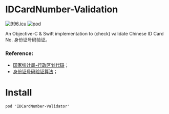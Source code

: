 # IDCardNumber-Validation



[![996.icu](https://img.shields.io/badge/link-996.icu-red.svg)](https://996.icu)
[![pod](https://img.shields.io/cocoapods/v/IDCardNumber-Validator.svg?style=flat)](https://cocoapods.org/pods/IDCardNumber-Validator)

  
An Objective-C & Swift implementation to (check) validate Chinese ID Card No. 身份证号码验证。

### Reference:
* [国家统计局-行政区划代码](http://www.stats.gov.cn/tjsj/tjbz/tjyqhdmhcxhfdm/)；
* [身份证号码验证算法](http://www.cnblogs.com/xudong-bupt/p/3293838.html)；


# Install

    pod 'IDCardNumber-Validator'
